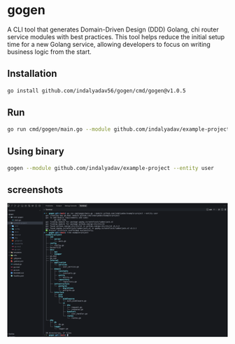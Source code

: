 # gogen

A CLI tool that generates Domain-Driven Design (DDD) Golang, chi router service modules with best practices. This tool helps reduce the initial setup time for a new Golang service, allowing developers to focus on writing business logic from the start.

## Installation

```bash
go install github.com/indalyadav56/gogen/cmd/gogen@v1.0.5
```

## Run

```bash
go run cmd/gogen/main.go --module github.com/indalyadav/example-project --entity user
```

## Using binary

```bash
gogen --module github.com/indalyadav/example-project --entity user
```

## screenshots

![screenshot](./screenshots/image.png)

